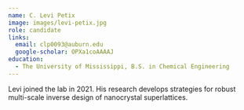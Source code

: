 ```yaml
---
name: C. Levi Petix
image: images/levi-petix.jpg
role: candidate
links:
  email: clp0093@auburn.edu
  google-scholar: OPXa1coAAAAJ
education:
  - The University of Mississippi, B.S. in Chemical Engineering
---
```


Levi joined the lab in 2021. His research develops strategies for
robust multi-scale inverse design of nanocrystal superlattices. 
